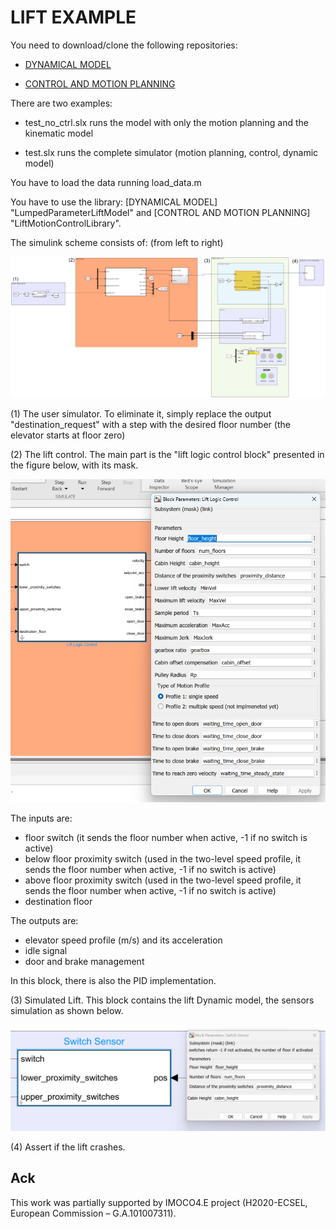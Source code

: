 # LIFT EXAMPLE


You need to download/clone the following repositories:

- [DYNAMICAL MODEL](https://github.com/industrial-control-group-unibs/IMOCO_LIFT_MODEL)


- [CONTROL AND MOTION PLANNING](https://github.com/industrial-control-group-unibs/IMOCO-Lift-Motion-Law)


There are two examples: 

- test_no_ctrl.slx runs the model with only the motion planning and the kinematic model

- test.slx  runs the complete simulator (motion planning, control, dynamic model)

You have to load the data running load_data.m

You have to use the library: [DYNAMICAL MODEL] "LumpedParameterLiftModel" and [CONTROL AND MOTION PLANNING] "LiftMotionControlLibrary".


The simulink scheme consists of: (from left to right)

![complete scheme](https://github.com/industrial-control-group-unibs/LIFT-Examples/blob/main/docs/complete_model.png)

(1) The user simulator. To eliminate it, simply replace the output "destination_request" with a step with the desired floor number (the elevator starts at floor zero) 

(2) The lift control. The main part is the "lift logic control block" presented in the figure below, with its mask.

![lift logic](https://github.com/industrial-control-group-unibs/LIFT-Examples/blob/main/docs/lift_logic.png)

The inputs are:
- floor switch (it sends the floor number when active, -1 if no switch is active)
- below floor proximity switch (used in the two-level speed profile, it sends the floor number when active, -1 if no switch is active)
- above floor proximity switch (used in the two-level speed profile, it sends the floor number when active, -1 if no switch is active)
- destination floor 

The outputs are:
- elevator speed profile (m/s) and its acceleration
- idle signal
- door and brake management

In this block, there is also the PID implementation.

(3) Simulated Lift. This block contains the lift Dynamic model, the sensors simulation as shown below.

![sensors](https://github.com/industrial-control-group-unibs/LIFT-Examples/blob/main/docs/sensor.png)

(4) Assert if the lift crashes.


## Ack

This work was partially supported by IMOCO4.E project (H2020-ECSEL, European Commission – G.A.101007311).
